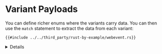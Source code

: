 # Variant Payloads

You can define richer enums where the variants carry data. You can then use the
`match` statement to extract the data from each variant:

```rust,editable
{{#include ../../third_party/rust-by-example/webevent.rs}}
```

<details>

Key Points:
  
* This might be the first time seeing pattern matching so perhaps introduce the topic, more details are provided in further slides.
  * Match is very similar to checking against an if expression. The difference is an if expression returns a boolean value, where this match expression can return any type.
  * In a match, we check some expressions against some possible options, called match arms. Each option is declared with a pattern, an arrow, some code and then a comma. Sometimes a pair brackets between the arrow and the comma if it's multi-line.
  * Starting from the top we look for what pattern matches our use case then implement the code following the arrow. That code is only in-scope for that case. Once we find a match, we stop. 
  * You might demonstrate what happens when the search is inexhaustive. Note the advantage the Rust compiler provides by confirming when all cases are handles. 
* In the above example, accessing the `char` in `KeyPress`, or `x` and `y` in `Click` only works within a `match` statement.
* `match` inspects a hidden discriminant field in the `enum`.
* `WebEvent::Click { ... }` is not exactly the same as `WebEvent::Click(Click)` with a top level `struct Click { ... }`. The inlined version cannot implement traits, for example.  
  
</details>
